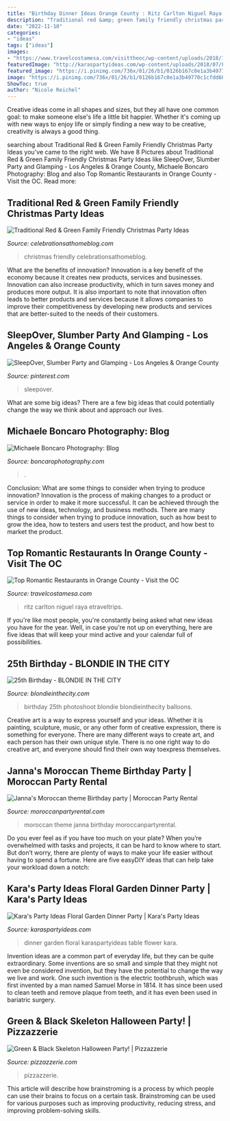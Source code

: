 ```yaml
---
title: "Birthday Dinner Ideas Orange County : Ritz Carlton Niguel Raya Etraveltrips"
description: "Traditional red &amp; green family friendly christmas party ideas"
date: "2022-11-10"
categories:
- "ideas"
tags: ["ideas"]
images:
- "https://www.travelcostamesa.com/visittheoc/wp-content/uploads/2018/11/raya-ritz-laguna-niguel-restaurant.jpg"
featuredImage: "http://karaspartyideas.com/wp-content/uploads/2018/07/Floral-Garden-Dinner-Party-via-Karas-Party-Ideas-KarasPartyIdeas.com12.jpeg"
featured_image: "https://i.pinimg.com/736x/01/26/b1/0126b167c0e1a3b49770c1cfdd6648df.jpg"
image: "https://i.pinimg.com/736x/01/26/b1/0126b167c0e1a3b49770c1cfdd6648df.jpg"
ShowToc: true
author: "Nicole Reichel"
---
```



Creative ideas come in all shapes and sizes, but they all have one common goal: to make someone else's life a little bit happier. Whether it's coming up with new ways to enjoy life or simply finding a new way to be creative, creativity is always a good thing.

	

		
searching about Traditional Red &amp; Green Family Friendly Christmas Party Ideas you've came to the right web. We have 8 Pictures about Traditional Red &amp; Green Family Friendly Christmas Party Ideas like SleepOver, Slumber Party and Glamping - Los Angeles &amp; Orange County, Michaele Boncaro Photography: Blog and also Top Romantic Restaurants in Orange County - Visit the OC. Read more:
		
    
## Traditional Red &amp; Green Family Friendly Christmas Party Ideas

<img loading=lazy src="https://celebrationsathomeblog.com/wp-content/uploads/2012/11/0-family-friendly-christmas-party-ideas.jpg" onerror="this.onerror=null;this.src='https://tse2.mm.bing.net/th?id=OIP.kk7OVVb3445SZHUzXSi0-wHaDp&amp;pid=15.1';" alt="Traditional Red &amp; Green Family Friendly Christmas Party Ideas">

_Source: celebrationsathomeblog.com_

>christmas friendly celebrationsathomeblog. 

	

What are the benefits of innovation?
Innovation is a key benefit of the economy because it creates new products, services and businesses. Innovation can also increase productivity, which in turn saves money and produces more output. It is also important to note that innovation often leads to better products and services because it allows companies to improve their competitiveness by developing new products and services that are better-suited to the needs of their customers.

    
## SleepOver, Slumber Party And Glamping - Los Angeles &amp; Orange County

<img loading=lazy src="https://i.pinimg.com/736x/01/26/b1/0126b167c0e1a3b49770c1cfdd6648df.jpg" onerror="this.onerror=null;this.src='https://tse2.mm.bing.net/th?id=OIP.L9QE9WiGt5Qxg0ANBCS_zAHaE8&amp;pid=15.1';" alt="SleepOver, Slumber Party and Glamping - Los Angeles &amp; Orange County">

_Source: pinterest.com_

>sleepover. 

	

What are some big ideas?
There are a few big ideas that could potentially change the way we think about and approach our lives.

    
## Michaele Boncaro Photography: Blog

<img loading=lazy src="https://www.boncarophotography.com/img/s/v-10/p827877993-4.jpg" onerror="this.onerror=null;this.src='https://tse1.mm.bing.net/th?id=OIP.fwR12Shek6Ppf1TiBBpJugHaE7&amp;pid=15.1';" alt="Michaele Boncaro Photography: Blog">

_Source: boncarophotography.com_

>. 

	

Conclusion: What are some things to consider when trying to produce innovation?
Innovation is the process of making changes to a product or service in order to make it more successful. It can be achieved through the use of new ideas, technology, and business methods. There are many things to consider when trying to produce innovation, such as how best to grow the idea, how to testers and users test the product, and how best to market the product.

    
## Top Romantic Restaurants In Orange County - Visit The OC

<img loading=lazy src="https://www.travelcostamesa.com/visittheoc/wp-content/uploads/2018/11/raya-ritz-laguna-niguel-restaurant.jpg" onerror="this.onerror=null;this.src='https://tse4.mm.bing.net/th?id=OIP.96ASBIe_gywOY0ove9GovwHaDr&amp;pid=15.1';" alt="Top Romantic Restaurants in Orange County - Visit the OC">

_Source: travelcostamesa.com_

>ritz carlton niguel raya etraveltrips. 

	

If you're like most people, you're constantly being asked what new ideas you have for the year. Well, in case you're not up on everything, here are five ideas that will keep your mind active and your calendar full of possibilities. 

    
## 25th Birthday - BLONDIE IN THE CITY

<img loading=lazy src="https://www.blondieinthecity.com/wp-content/uploads/2016/10/25th-Birthday-11.jpg" onerror="this.onerror=null;this.src='https://tse3.mm.bing.net/th?id=OIP.tBDnpyzQhETpFuZv8Io0kgHaLH&amp;pid=15.1';" alt="25th Birthday - BLONDIE IN THE CITY">

_Source: blondieinthecity.com_

>birthday 25th photoshoot blondie blondieinthecity balloons. 

	

Creative art is a way to express yourself and your ideas. Whether it is painting, sculpture, music, or any other form of creative expression, there is something for everyone. There are many different ways to create art, and each person has their own unique style. There is no one right way to do creative art, and everyone should find their own way toexpress themselves.

    
## Janna&#039;s Moroccan Theme Birthday Party | Moroccan Party Rental

<img loading=lazy src="http://www.moroccanpartyrental.com/productphotos/gallery_317-l.jpg" onerror="this.onerror=null;this.src='https://tse3.mm.bing.net/th?id=OIP.h3TPBK9WuUVcGF87unPlWgHaLI&amp;pid=15.1';" alt="Janna&#039;s Moroccan theme Birthday party | Moroccan Party Rental">

_Source: moroccanpartyrental.com_

>moroccan theme janna birthday moroccanpartyrental. 

	

Do you ever feel as if you have too much on your plate? When you’re overwhelmed with tasks and projects, it can be hard to know where to start. But don’t worry, there are plenty of ways to make your life easier without having to spend a fortune. Here are five easyDIY ideas that can help take your workload down a notch: 

    
## Kara&#039;s Party Ideas Floral Garden Dinner Party | Kara&#039;s Party Ideas

<img loading=lazy src="http://karaspartyideas.com/wp-content/uploads/2018/07/Floral-Garden-Dinner-Party-via-Karas-Party-Ideas-KarasPartyIdeas.com12.jpeg" onerror="this.onerror=null;this.src='https://tse1.mm.bing.net/th?id=OIP.01ieRiyWr4CqsM4gg6iZgQHaLG&amp;pid=15.1';" alt="Kara&#039;s Party Ideas Floral Garden Dinner Party | Kara&#039;s Party Ideas">

_Source: karaspartyideas.com_

>dinner garden floral karaspartyideas table flower kara. 

	

Invention ideas are a common part of everyday life, but they can be quite extraordinary. Some inventions are so small and simple that they might not even be considered invention, but they have the potential to change the way we live and work. One such invention is the electric toothbrush, which was first invented by a man named Samuel Morse in 1814. It has since been used to clean teeth and remove plaque from teeth, and it has even been used in bariatric surgery.

    
## Green &amp; Black Skeleton Halloween Party! | Pizzazzerie

<img loading=lazy src="https://pizzazzerie.com/wp-content/uploads/2014/10/Pizzazzerie-Halloween-Skeleton-Party-4-634x951.jpg" onerror="this.onerror=null;this.src='https://tse4.mm.bing.net/th?id=OIP.W1HVh-gMKlZWmfaAXfnjbwHaLH&amp;pid=15.1';" alt="Green &amp; Black Skeleton Halloween Party! | Pizzazzerie">

_Source: pizzazzerie.com_

>pizzazzerie. 

	

This article will describe how brainstroming is a process by which people can use their brains to focus on a certain task. Brainstroming can be used for various purposes such as improving productivity, reducing stress, and improving problem-solving skills.

